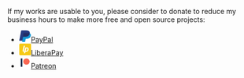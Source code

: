 If my works are usable to you, please consider to donate to reduce my business hours to make more free and open source projects:
- <a href="https://www.paypal.com/cgi-bin/webscr?cmd=_s-xclick&hosted_button_id=G4F7NM38ADPEC&source=url"> <img width="24" height="24" src="./img/paypal.svg"/>PayPal</a>
- <a href="https://liberapay.com/onoono"> <img width="24" height="24" src="./img/liberapay.svg"/>LiberaPay</a>
- <a href="https://www.patreon.com/onoono"> <img width="24" height="24" src="./img/patreon.svg"/>Patreon</a>
